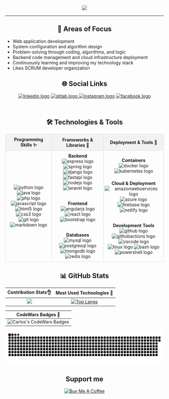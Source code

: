 

<div align="center">
  <img src="https://capsule-render.vercel.app/api?type=waving&height=250&color=000357&text=Carlos%20Del%20rio&section=header&reversal=false&textBg=false&fontColor=FFFFFF&fontSize=70&fontAlign=50&fontAlignY=40&animation=scaleIn&desc=Backend%20Developer%20and%20DevOps%20Apprentice" />
  

</div>



<div align="center">

---

## 🎯 Areas of Focus

</div>

- Web application development
- System configuration and algorithm design
- Problem-solving through coding, algorithms, and logic
- Backend code management and cloud infrastructure deployment
- Continuously learning and improving my technology stack
- Likes SCRUM developer organization


<div align="center">

## 🌐 Social Links

</div>

<p align="center">
<a href="https://www.linkedin.com/in/carlos-andres-drt/"> <img src="https://raw.githubusercontent.com/maurodesouza/profile-readme-generator/master/src/assets/icons/social/linkedin/default.svg" width="52" height="40" alt="linkedin logo"  /></a>
<a href="https://gitlab.com/cdelriot1121"> <img src="https://raw.githubusercontent.com/maurodesouza/profile-readme-generator/master/src/assets/icons/social/gitlab/default.svg" width="52" height="40" alt="gitlab logo"  />
</a>
<a href="https://www.instagram.com/cdelriot1121/"> <img src="https://raw.githubusercontent.com/maurodesouza/profile-readme-generator/master/src/assets/icons/social/instagram/default.svg" width="52" height="40" alt="instagram logo" /></a>
<a href="https://www.facebook.com/cdelriot1121/"> <img src="https://raw.githubusercontent.com/maurodesouza/profile-readme-generator/master/src/assets/icons/social/facebook/default.svg" width="52" height="40" alt="facebook logo"  /></a>




  
</p><br>

<div align="center">
  
## 🛠️ Technologies & Tools

<table style="width: 100%; max-width: 800px; border-collapse: collapse; margin: auto;">
  <tr>
    <th style="border: 1px solid #ddd; padding: 8px; background-color: #f2f2f2;">Programming Skills ✨</th>
    <th style="border: 1px solid #ddd; padding: 8px; background-color: #f2f2f2;">Frameworks & Libraries 🧠</th>
    <th style="border: 1px solid #ddd; padding: 8px; background-color: #f2f2f2;">Deployment & Tools 🚀</th>
  </tr>
  <tr>
    <td align="center" style="border: 1px solid #ddd; padding: 8px;">
      <img src="https://skillicons.dev/icons?i=py" height="40" alt="python logo" />
      <img src="https://skillicons.dev/icons?i=java" height="40" alt="java logo" />
      <img src="https://skillicons.dev/icons?i=php" height="40" alt="php logo"  />
      <br>
      <img src="https://skillicons.dev/icons?i=js" height="40" alt="javascript logo" />
      <img src="https://skillicons.dev/icons?i=html" height="40" alt="html5 logo" />
      <img src="https://skillicons.dev/icons?i=css" height="40" alt="css3 logo" />
      <br>
      <img src="https://skillicons.dev/icons?i=git" height="40" alt="git logo" />
      <img src="https://skillicons.dev/icons?i=md" height="40" alt="markdown logo" />
    </td>
    <td align="center" style="border: 1px solid #ddd; padding: 8px;">
      <!-- Backend Frameworks -->
      <div style="margin-bottom: 15px;">
        <strong>Backend</strong><br>
        <img src="https://skillicons.dev/icons?i=express" height="50" alt="express logo" />
        <img src="https://skillicons.dev/icons?i=spring" height="50" alt="spring logo" />
        <br>
        <img src="https://skillicons.dev/icons?i=django" height="50" alt="django logo" />
        <img src="https://skillicons.dev/icons?i=fastapi" height="50" alt="fastapi logo" />
        <br>
        <img src="https://skillicons.dev/icons?i=nodejs" height="50" alt="nodejs logo" />
        <img src="https://skillicons.dev/icons?i=laravel" height="50" alt="laravel logo"  />
      </div>
      <div style="margin-bottom: 15px;">
        <br>
        <strong>Frontend</strong><br>
        <img src="https://skillicons.dev/icons?i=angular" height="40" alt="angularjs logo" />
        <img src="https://skillicons.dev/icons?i=react" height="40" alt="react logo" />
        <img src="https://skillicons.dev/icons?i=bootstrap" height="40" alt="bootstrap logo" />
      </div>
      <br>
      <!-- Databases -->
      <div>
        <strong>Databases</strong><br>
        <img src="https://skillicons.dev/icons?i=mysql" height="40" alt="mysql logo" />
        <img src="https://skillicons.dev/icons?i=postgres" height="40" alt="postgresql logo" />
        <img src="https://skillicons.dev/icons?i=mongodb" height="40" alt="mongodb logo" />
        <img src="https://skillicons.dev/icons?i=redis" height="40" alt="redis logo" />
      </div>
    </td>
    <td align="center" style="border: 1px solid #ddd; padding: 3px;">
      <div style="margin-bottom: 5px;">
        <strong>Containers</strong><br>
        <img src="https://skillicons.dev/icons?i=docker" height="50" alt="docker logo" />
        <img src="https://skillicons.dev/icons?i=kubernetes" height="50" alt="kubernetes logo" />
      </div>
      <br>
      <!-- Cloud & Deployment -->
      <div style="margin-bottom: 15px; " aling="center";>
        <strong>Cloud & Deployment</strong><br>
        <img src="https://skillicons.dev/icons?i=aws" height="40" alt="amazonwebservices logo" />
        <img src="https://skillicons.dev/icons?i=azure" height="40" alt="azure logo" />
        <img src="https://skillicons.dev/icons?i=firebase" height="40" alt="firebase logo" />
        <br>
        <img src="https://skillicons.dev/icons?i=netlify" height="40" alt="netlify logo" />
      </div>
      <br>
      <!-- Other Tools -->
      <div>
        <strong>Development Tools</strong><br>
        <img src="https://skillicons.dev/icons?i=github" height="40" alt="github logo" />
        <img src="https://skillicons.dev/icons?i=githubactions" height="40" alt="githubactions logo" />
        <img src="https://skillicons.dev/icons?i=vscode" height="40" alt="vscode logo" />
        <br>
        <img src="https://skillicons.dev/icons?i=linux" height="40" alt="linux logo" />
        <img src="https://skillicons.dev/icons?i=bash" height="40" alt="bash logo" />
        <img src="https://skillicons.dev/icons?i=powershell" height="40" alt="powershell logo" />
      </div>
    </td>
  </tr>
</table>

</div>


<div align="center">
  
## 📊 GitHub Stats
</div>

<div align="center">
  
| Contribution Stats👌 | Most Used Technologies 🚦 |
| :-: | :-: |
| ![](https://github-readme-stats.vercel.app/api?username=cdelriot1121&theme=holi&hide_border=false&include_all_commits=false&count_private=true)|[![Top Langs](https://github-readme-stats.vercel.app/api/top-langs/?username=cdelriot1121&layout=donut-vertical&theme=holi)](https://github.com/anuraghazra/github-readme-stats)
</div>



<div align="center">


|CodeWars Badges 🦅|
|:-:|
|![Carlos's CodeWars Badges](https://www.codewars.com/users/carlih1121/badges/large)|


<img src="https://raw.githubusercontent.com/cdelriot1121/cdelriot1121/output/snake.svg" alt="Snake animation" />


</div>




<div align="center">

## Support me

<a href="https://www.buymeacoffee.com/cdelriot1121" target="_blank"><img src="https://cdn.buymeacoffee.com/buttons/v2/default-yellow.png" alt="Buy Me A Coffee" style="height: 60px !important;width: 217px !important;" ></a>

</div>
